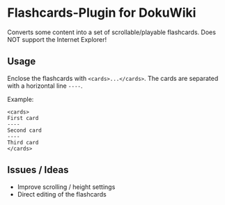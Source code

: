 # Flashcards-Plugin for DokuWiki

Converts some content into a set of scrollable/playable flashcards. Does NOT support the Internet Explorer!

## Usage

Enclose the flashcards with ``<cards>...</cards>``. The cards are separated with a horizontal line ``----``.

Example:

```
<cards>
First card
----
Second card
----
Third card
</cards>
```

## Issues / Ideas

* Improve scrolling / height settings
* Direct editing of the flashcards
